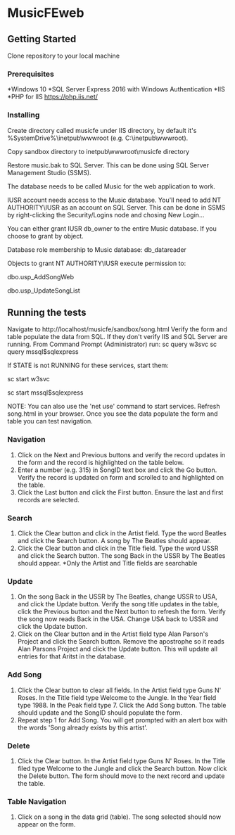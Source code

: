 # MusicFEweb
## Getting Started
Clone repository to your local machine

### Prerequisites
*Windows 10
*SQL Server Express 2016 with Windows Authentication
*IIS
*PHP for IIS https://php.iis.net/

### Installing
Create directory called musicfe under IIS directory, by default it's %SystemDrive%\inetpub\wwwroot (e.g. C:\inetpub\wwwroot).

Copy sandbox directory to inetpub\wwwroot\musicfe directory

Restore music.bak to SQL Server. This can be done using SQL Server Management Studio (SSMS).

The database needs to be called Music for the web application to work.

IUSR account needs access to the Music database. You'll need to add NT AUTHORITY\IUSR as an account on SQL Server. This can be done in SSMS by right-clicking the Security/Logins node and chosing New Login...

You can either grant IUSR db_owner to the entire Music database. If you choose to grant by object.


Database role membership to Music database: db_datareader


Objects to grant NT AUTHORITY\IUSR execute permission to:

dbo.usp_AddSongWeb

dbo.usp_UpdateSongList


## Running the tests
Navigate to http://localhost/musicfe/sandbox/song.html
Verify the form and table populate the data from SQL.
If they don't verify IIS and SQL Server are running.
From Command Prompt (Administrator) run:
sc query w3svc
sc query mssql$sqlexpress

If STATE is not RUNNING for these services, start them:

sc start w3svc

sc start mssql$sqlexpress

NOTE: You can also use the 'net use' command to start services.
Refresh song.html in your browser. Once you see the data populate the form and table you can test navigation.

### Navigation
1. Click on the Next and Previous buttons and verify the record updates in the form and the record is highlighted on the table below.
2. Enter a number (e.g. 315) in SongID text box and click the Go button. Verify the record is updated on form and scrolled to and highlighted on the table.
3. Click the Last button and click the First button. Ensure the last and first records are selected.

### Search
1. Click the Clear button and click in the Artist field. Type the word Beatles and click the Search button. A song by The Beatles should appear.
2. Click the Clear button and click in the Title field. Type the word USSR and click the Search button. The song Back in the USSR by The Beatles should appear.
*Only the Artist and Title fields are searchable

### Update
1. On the song Back in the USSR by The Beatles, change USSR to USA, and click the Update button. Verify the song title updates in the table, click the Previous button and the Next button to refresh the form. Verify the song now reads Back in the USA. Change USA back to USSR and click the Update button.
2. Click on the Clear button and in the Artist field type Alan Parson's Project and click the Search button. Remove the apostrophe so it reads Alan Parsons Project and click the Update button. This will update all entries for that Aritst in the database.

### Add Song
1. Click the Clear button to clear all fields. In the Artist field type Guns N' Roses. In the Title field type Welcome to the Jungle. In the Year field type 1988. In the Peak field type 7. Click the Add Song button. The table should update and the SongID should populate the form.
2. Repeat step 1 for Add Song. You will get prompted with an alert box with the words 'Song already exists by this artist'.

### Delete
1. Click the Clear button. In the Artist field type Guns N' Roses. In the Title filed type Welcome to the Jungle and click the Search button. Now click the Delete button. The form should move to the next record and update the table.

### Table Navigation
1. Click on a song in the data grid (table). The song selected should now appear on the form.